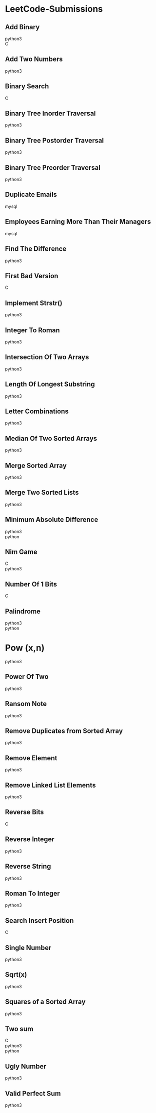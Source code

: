 # LeetCode-Submissions

## Add Binary
python3<br>
C

## Add Two Numbers
python3

## Binary Search
C

## Binary Tree Inorder Traversal
python3

## Binary Tree Postorder Traversal
python3

## Binary Tree Preorder Traversal
python3

## Duplicate Emails
mysql

## Employees Earning More Than Their Managers
mysql

## Find The Difference 
python3

## First Bad Version
C

## Implement Strstr()
python3

## Integer To Roman
python3

## Intersection Of Two Arrays
python3

## Length Of Longest Substring
python3

## Letter Combinations
python3

## Median Of Two Sorted Arrays
python3

## Merge Sorted Array
python3

## Merge Two Sorted Lists
python3

## Minimum Absolute Difference
python3<br>
python

## Nim Game
C<br>
python3

## Number Of 1 Bits
C

## Palindrome
python3<br>
python

# Pow (x,n)
python3

## Power Of Two
python3

## Ransom Note
python3

## Remove Duplicates from Sorted Array
python3

## Remove Element
python3

## Remove Linked List Elements
python3

## Reverse Bits
C

## Reverse Integer
python3

## Reverse String
python3

## Roman To Integer
python3

## Search Insert Position
C

## Single Number
python3

## Sqrt(x)
python3

## Squares of a Sorted Array
python3

## Two sum
C<br>
python3<br>
python

## Ugly Number
python3

## Valid Perfect Sum
python3